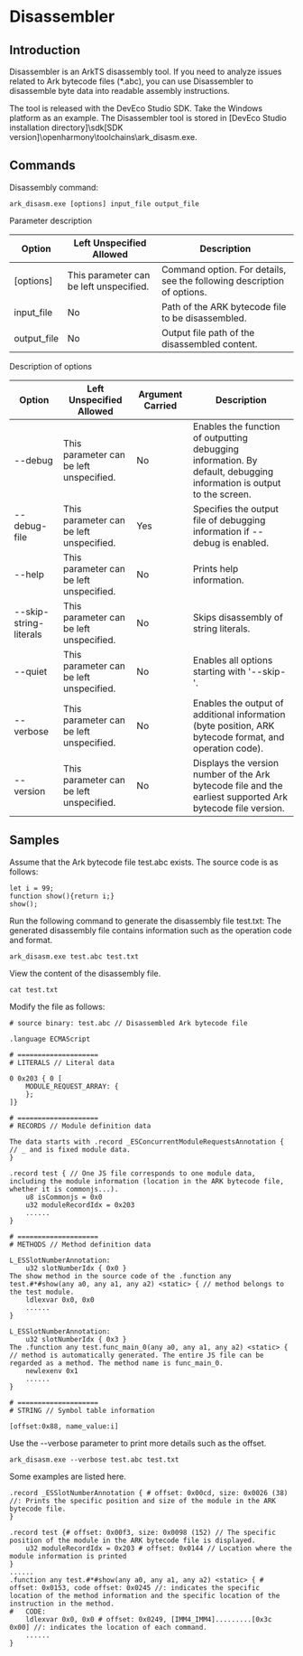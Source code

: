 # Disassembler

## Introduction

Disassembler is an ArkTS disassembly tool. If you need to analyze issues related to Ark bytecode files (\*.abc), you can use Disassembler to disassemble byte data into readable assembly instructions.

The tool is released with the DevEco Studio SDK. Take the Windows platform as an example. The Disassembler tool is stored in [DevEco Studio installation directory]\sdk\[SDK version]\openharmony\toolchains\ark_disasm.exe.

## Commands

Disassembly command:

```
ark_disasm.exe [options] input_file output_file
```

Parameter description

| Option| Left Unspecified Allowed| Description| 
| -------- | -------- | -------- |
| [options] | This parameter can be left unspecified.| Command option. For details, see the following description of options.| 
| input_file | No| Path of the ARK bytecode file to be disassembled.| 
| output_file | No| Output file path of the disassembled content.| 

Description of options

| Option| Left Unspecified Allowed| Argument Carried| Description| 
| -------- | -------- | -------- | -------- |
| --debug | This parameter can be left unspecified.| No| Enables the function of outputting debugging information. By default, debugging information is output to the screen.| 
| --debug-file | This parameter can be left unspecified.| Yes| Specifies the output file of debugging information if --debug is enabled.| 
| --help | This parameter can be left unspecified.| No| Prints help information.| 
| --skip-string-literals | This parameter can be left unspecified.| No| Skips disassembly of string literals.| 
| --quiet | This parameter can be left unspecified.| No| Enables all options starting with '--skip-'.| 
| --verbose | This parameter can be left unspecified.| No| Enables the output of additional information (byte position, ARK bytecode format, and operation code).| 
| --version | This parameter can be left unspecified.| No| Displays the version number of the Ark bytecode file and the earliest supported Ark bytecode file version.| 

## Samples

Assume that the Ark bytecode file test.abc exists. The source code is as follows:

```
let i = 99;
function show(){return i;}
show();
```


Run the following command to generate the disassembly file test.txt: The generated disassembly file contains information such as the operation code and format.

```
ark_disasm.exe test.abc test.txt
```

View the content of the disassembly file.


```
cat test.txt
```

Modify the file as follows:

```
# source binary: test.abc // Disassembled Ark bytecode file

.language ECMAScript

# ====================
# LITERALS // Literal data

0 0x203 { 0 [
	MODULE_REQUEST_ARRAY: {
	};
]}

# ====================
# RECORDS // Module definition data

The data starts with .record _ESConcurrentModuleRequestsAnnotation { // _ and is fixed module data.
}

.record test { // One JS file corresponds to one module data, including the module information (location in the ARK bytecode file, whether it is commonjs...).
	u8 isCommonjs = 0x0
	u32 moduleRecordIdx = 0x203
	......
}

# ====================
# METHODS // Method definition data

L_ESSlotNumberAnnotation:
	u32 slotNumberIdx { 0x0 }
The show method in the source code of the .function any test.#*#show(any a0, any a1, any a2) <static> { // method belongs to the test module.
	ldlexvar 0x0, 0x0
	......
}

L_ESSlotNumberAnnotation:
	u32 slotNumberIdx { 0x3 }
The .function any test.func_main_0(any a0, any a1, any a2) <static> { // method is automatically generated. The entire JS file can be regarded as a method. The method name is func_main_0.
	newlexenv 0x1
	......
}

# ====================
# STRING // Symbol table information

[offset:0x88, name_value:i]
```

Use the --verbose parameter to print more details such as the offset.


```
ark_disasm.exe --verbose test.abc test.txt
```

Some examples are listed here.

```
.record _ESSlotNumberAnnotation { # offset: 0x00cd, size: 0x0026 (38) //: Prints the specific position and size of the module in the ARK bytecode file.
}

.record test {# offset: 0x00f3, size: 0x0098 (152) // The specific position of the module in the ARK bytecode file is displayed.
	u32 moduleRecordIdx = 0x203 # offset: 0x0144 // Location where the module information is printed
}
......
.function any test.#*#show(any a0, any a1, any a2) <static> { # offset: 0x0153, code offset: 0x0245 //: indicates the specific location of the method information and the specific location of the instruction in the method.
#   CODE:
	ldlexvar 0x0, 0x0 # offset: 0x0249, [IMM4_IMM4].........[0x3c 0x00] //: indicates the location of each command.
	......
}
```
